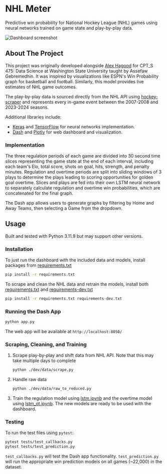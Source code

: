 # NHL Meter
Predictive win probability for National Hockey League (NHL) games using neural networks trained on game state and play-by-play data.

![Dashboard screenshot](./dashboard.png)

<!-- ABOUT THE PROJECT -->
## About The Project

This project was originally developed alongside [Alex Hagood](https://github.com/AlexHagood) for CPT_S 475: Data Science at Washington State University taught by Assefaw Gebremedhin.
It was inspired by visualizations like ESPN's Win Probability graph for basketball and football.
Similarly, this model provides live estimates of NHL game outcomes.

The play-by-play data is sourced directly from the NHL API using [hockey-scraper](https://github.com/HarryShomer/Hockey-Scraper) and represents every in-game event between the 2007-2008 and 2023-2024 seasons.

Additional libraries include:
- [Keras](https://keras.io/) and [TensorFlow](https://www.tensorflow.org/) for neural networks implementation.
- [Dash](https://dash.plotly.com/) and [Plotly](https://plotly.com/) for web dashboard and visualization.

### Implementation

The three regulation periods of each game are divided into 30 second time slices representing the game state at the end of each interval, including each team's Elo, total score, shots on goal, hits, strength, and penalty minutes.
Regulation and overtime periods are split into sliding windows of 3 plays to determine the plays leading to scoring opportunities for golden goal overtime.
Slices and plays are fed into their own LSTM neural network to separately calculate regulation and overtime win probabilities, which are concatenated for the final graph.

The Dash app allows users to generate graphs by filtering by Home and Away Teams, then selecting a Game from the dropdown.

<!-- USAGE -->
## Usage

Built and tested with Python 3.11.9 but may support other versions.

### Installation

To just run the dashboard with the included data and models, install packages from [requirements.txt](./requirements.txt)
```sh
pip install -r requirements.txt
```

To scrape and clean the NHL data and retrain the models, install both [requirements.txt](./requirements.txt) and [requirements-dev.txt](./requirements-dev.txt)
```sh
pip install -r requirements.txt requirements-dev.txt
```

### Running the Dash App

```sh
python app.py
```

The web app will be available at `http://localhost:8050/`

### Scraping, Cleaning, and Training

1. Scrape play-by-play and shift data from NHL API.
    Note that this may take multiple days to complete
    ```sh
    python ./dev/data/scrape.py
    ```
2. Handle raw data
    ```sh
    python ./dev/data/raw_to_reduced.py
    ```
3. Train the regulation model using [lstm.ipynb](./dev/lstm.ipynb) and the overtime model using [lstm_ot.ipynb](./dev/lstm_ot.ipynb).
    The new models are ready to be used with the dashboard.

### Testing

To run the test files using `pytest`:
```sh
pytest tests/test_callbacks.py
pytest tests/test_prediction.py
```

`test_callbacks.py` will test the Dash app functionality.
`test_prediction.py` will run the appropriate win prediction models on all games (~22,000) in the dataset.
